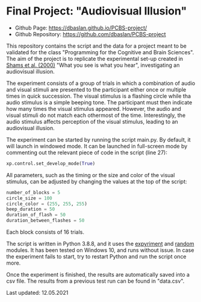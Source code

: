Final Project: "Audiovisual Illusion"
===========================

- Github Page:  <https://dbaslan.github.io/PCBS-project/>
- Github Repository: <https://github.com/dbaslan/PCBS-project>

This repository contains the script and the data for a project meant to be 
validated for the class "Programming for the Cognitive and Brain Sciences". 
The aim of the project is to replicate the experimental 
set-up created in 
[Shams et al. (2000)](https://www.nature.com/articles/35048669) 
"What you see is what you hear", investigating an audiovisual illusion.

The experiment consists of a group of trials in which a combination of 
audio and visual stimuli are presented to the participant either once or 
multiple times in quick succession. The visual stimulus is a flashing 
circle while tha audio stimulus is a simple beeping tone. The participant 
must then indicate how many times the visual stimulus appeared. However, 
the audio and visual stimuli do not match each othermost of the time. 
Interestingly, the audio stimulus affects perception of the visual 
stimulus, leading to an audiovisual illusion.

The experiment can be started by running the script main.py. By default, it 
will launch in windowed mode. It can be launched in full-screen mode by 
commenting out the relevant piece of code in the script (line 27):
```python
xp.control.set_develop_mode(True)
```

All parameters, such as the timing or the size and color of the visual 
stimulus, can be adjusted by changing the values at the top of the script:
```python
number_of_blocks = 5
circle_size = 100
circle_color = (255, 255, 255)
beep_duration = 50
duration_of_flash = 50
duration_between_flashes = 50
```
Each block consists of 16 trials.

The script is written in Python 3.8.8, and it uses the 
[expyriment](https://www.expyriment.org/) and 
[random](https://docs.python.org/3/library/random.html) modules. It has been 
tested on Windows 10, and runs without issue. In case the experiment fails to 
start, try to restart Python and run the script once more.

Once the experiment is finished, the results are automatically saved into 
a csv file. The results from a previous test run can be found in "data.csv".

Last updated: 12.05.2021